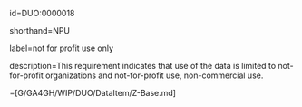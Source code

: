 id=DUO:0000018

shorthand=NPU

label=not for profit use only

description=This requirement indicates that use of the data is limited to not-for-profit organizations and not-for-profit use, non-commercial use.

=[G/GA4GH/WIP/DUO/DataItem/Z-Base.md]

